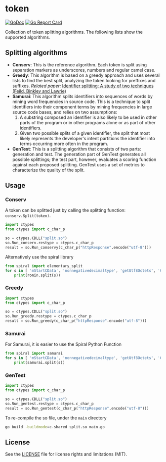 # token

[![GoDoc](https://godoc.org/github.com/eroatta/token?status.svg)](https://godoc.org/github.com/eroatta/token)
[![Go Report Card](https://goreportcard.com/badge/github.com/eroatta/token)](https://goreportcard.com/report/github.com/eroatta/token)

Collection of token splitting algorithms.
The following lists show the supported algorithms.

## Splitting algorithms

* **Conserv**: This is the reference algorithm.
Each token is split using separation markers as underscores, numbers and regular camel case.
* **Greedy**: This algorithm is based on a greedy approach and uses several lists to find the best split, analyzing the token looking for preffixes and suffixes.
*Related paper:* [Identifier splitting: A study of two techniques (Feild, Binkley and Lawrie)]([https://link](https://www.academia.edu/2852176/Identifier_splitting_A_study_of_two_techniques))
* **Samurai**: This algorithm splits identifiers into sequences of words by mining word frequencies in source code.
This is a technique to split identifiers into their component terms by mining frequencies in large source code bases, and relies on two assumptions:
  1. A substring composed an identifier is also likely to be used in other parts of the program or in other programs alone or as part of other identifiers.
  2. Given two possible splits of a given identifier, the split that most likely represents the developer's intent partitions the identifier into terms occurring more often in the program.
* **GenTest**: This is a splitting algorithm that consists of two parts: generation and test. The generation part of GenTest generates all possible splittings; the test part, however, evaluates a scoring function against each proposed splitting.
GenTest uses a set of metrics to characterize the quality of the split.

## Usage

### Conserv

A token can be splitted just by calling the splitting function: `conserv.Split(token)`.

```python
import ctypes
from ctypes import c_char_p

so = ctypes.CDLL("split.so")
so.Run_conserv.restype = ctypes.c_char_p
result = so.Run_conservy(c_char_p("httpResponse".encode("utf-8")))

```
Alternatively use the spiral library
```python
from spiral import elementary_split
for s in [ 'mStartCData', 'nonnegativedecimaltype', 'getUtf8Octets', 'GPSmodule', 'savefileas', 'nbrOfbugs']:
    print(ronin.split(s))

```


### Greedy

```python
import ctypes
from ctypes import c_char_p

so = ctypes.CDLL("split.so")
so.Run_greedy.restype = ctypes.c_char_p
result = so.Run_greedy(c_char_p("httpResponse".encode("utf-8")))

```

### Samurai
For Samurai, it is easier to use the Spiral Python Function
```python
from spiral import samurai
for s in [ 'mStartCData', 'nonnegativedecimaltype', 'getUtf8Octets', 'GPSmodule', 'savefileas', 'nbrOfbugs']:
    print(samurai.split(s))
```

### GenTest
```python
import ctypes
from ctypes import c_char_p

so = ctypes.CDLL("split.so")
so.Run_gentest.restype = ctypes.c_char_p
result = so.Run_gentest(c_char_p("httpResponse".encode("utf-8")))

```

To re-compile the so file, under the `main` directory
```bash
go build -buildmode=c-shared split.so main.go 
```
## License

See the [LICENSE](LICENSE.md) file for license rights and limitations (MIT).

